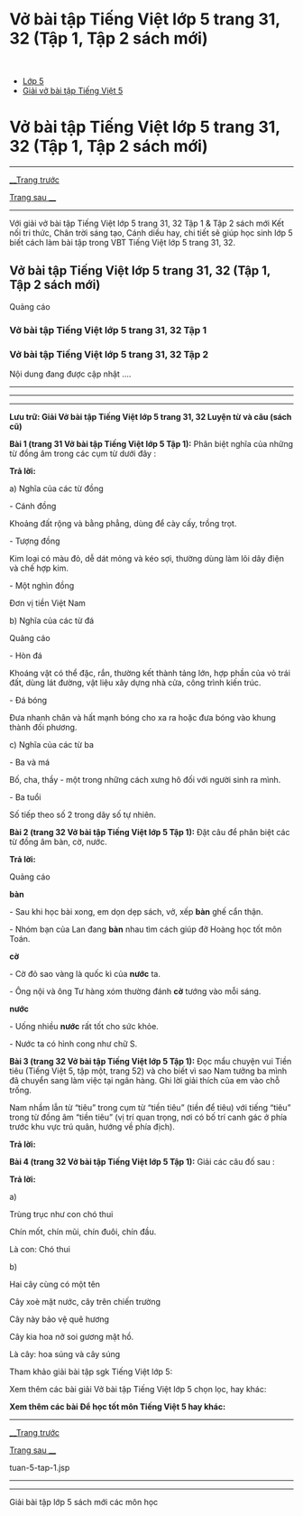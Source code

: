 # Vở bài tập Tiếng Việt lớp 5 trang 31, 32 (Tập 1, Tập 2 sách mới)

﻿

  * [Lớp 5](https://vietjack.com/series/lop-5.jsp)
  * [Giải vở bài tập Tiếng Việt 5](https://vietjack.com/giai-vo-bai-tap-tieng-viet-5/index.jsp)



# Vở bài tập Tiếng Việt lớp 5 trang 31, 32 (Tập 1, Tập 2 sách mới)

* * *

[__Trang trước](https://vietjack.com/giai-vo-bai-tap-tieng-viet-5/tuan-5-tap-1.jsp)

[Trang sau __](https://vietjack.com/giai-vo-bai-tap-tieng-viet-5/tuan-5-tap-1.jsp)

* * *

Với giải vở bài tập Tiếng Việt lớp 5 trang 31, 32 Tập 1 & Tập 2 sách mới Kết nối tri thức, Chân trời sáng tạo, Cánh diều hay, chi tiết sẽ giúp học sinh lớp 5 biết cách làm bài tập trong VBT Tiếng Việt lớp 5 trang 31, 32.

## Vở bài tập Tiếng Việt lớp 5 trang 31, 32 (Tập 1, Tập 2 sách mới)

Quảng cáo

### Vở bài tập Tiếng Việt lớp 5 trang 31, 32 Tập 1

### Vở bài tập Tiếng Việt lớp 5 trang 31, 32 Tập 2

Nội dung đang được cập nhật ....

* * *

* * *

* * *

**Lưu trữ: Giải Vở bài tập Tiếng Việt lớp 5 trang 31, 32 Luyện từ và câu (sách cũ)**

**Bài 1 (trang 31 Vở bài tập Tiếng Việt lớp 5 Tập 1):** Phân biệt nghĩa của những từ đồng âm trong các cụm từ dưới đây :

**Trả lời:**

a) Nghĩa của các từ đồng

\- Cánh đồng 

Khoảng đất rộng và bằng phẳng, dùng để cày cấy, trồng trọt. 

\- Tượng đồng 

Kim loại có màu đỏ, dễ dát mỏng và kéo sợi, thường dùng làm lõi dây điện và chế hợp kim. 

\- Một nghìn đồng 

Đơn vị tiền Việt Nam

b) Nghĩa của các từ đá

Quảng cáo

\- Hòn đá 

Khoáng vật có thể đặc, rắn, thường kết thành tảng lớn, hợp phần của vỏ trái đất, dùng lát đường, vật liệu xây dựng nhà cửa, công trình kiến trúc. 

\- Đá bóng 

Đưa nhanh chân và hất mạnh bóng cho xa ra hoặc đưa bóng vào khung thành đối phương. 

c) Nghĩa của các từ ba

\- Ba và má 

Bố, cha, thầy - một trong những cách xưng hô đối với người sinh ra mình. 

\- Ba tuổi 

Số tiếp theo số 2 trong dãy số tự nhiên. 

**Bài 2 (trang 32 Vở bài tập Tiếng Việt lớp 5 Tập 1):** Đặt câu để phân biệt các từ đồng âm bàn, cờ, nước.

**Trả lời:**

Quảng cáo

**bàn**

\- Sau khi học bài xong, em dọn dẹp sách, vở, xếp **bàn** ghế cẩn thận. 

\- Nhóm bạn của Lan đang **bàn** nhau tìm cách giúp đỡ Hoàng học tốt môn Toán. 

**cờ**

\- Cờ đỏ sao vàng là quốc kì của **nước** ta.

\- Ông nội và ông Tư hàng xóm thường đánh **cờ** tướng vào mỗi sáng. 

**nước**

\- Uống nhiều **nước** rất tốt cho sức khỏe.

\- Nước ta có hình cong như chữ S.

**Bài 3 (trang 32 Vở bài tập Tiếng Việt lớp 5 Tập 1):** Đọc mẩu chuyện vui Tiền tiêu (Tiếng Việt 5, tập một, trang 52) và cho biết vì sao Nam tưởng ba mình đã chuyển sang làm việc tại ngân hàng. Ghi lời giải thích của em vào chỗ trống.

Nam nhầm lẫn từ “tiêu” trong cụm từ “tiền tiêu” (tiền để tiêu) với tiếng “tiêu” trong từ đồng âm “tiền tiêu” (vị trí quan trọng, nơi có bố trí canh gác ở phía trước khu vực trú quân, hướng về phía địch).

**Trả lời:**

**Bài 4 (trang 32 Vở bài tập Tiếng Việt lớp 5 Tập 1):** Giải các câu đố sau :

**Trả lời:**

a)

Trùng trục như con chó thui 

Chín mốt, chín mũi, chín đuôi, chín đầu. 

Là con: Chó thui

b) 

Hai cây cùng có một tên

Cây xoè mặt nước, cây trên chiến trường

Cây này bảo vệ quê hương

Cây kia hoa nở soi gương mặt hồ. 

Là cây: hoa súng và cây súng

Tham khảo giải bài tập sgk Tiếng Việt lớp 5:

Xem thêm các bài giải Vở bài tập Tiếng Việt lớp 5 chọn lọc, hay khác:

**Xem thêm các bài Để học tốt môn Tiếng Việt 5 hay khác:**

* * *

[__Trang trước](https://vietjack.com/giai-vo-bai-tap-tieng-viet-5/tuan-5-tap-1.jsp)

[Trang sau __](https://vietjack.com/giai-vo-bai-tap-tieng-viet-5/tuan-5-tap-1.jsp)

tuan-5-tap-1.jsp

* * *

* * *

Giải bài tập lớp 5 sách mới các môn học

